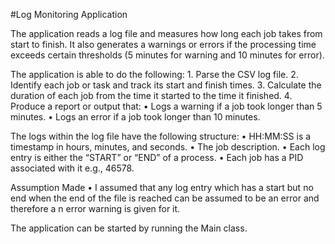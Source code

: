 #Log Monitoring Application

The application reads a log file and measures how long each job takes from start to finish. It also generates a warnings 
or errors if the processing time exceeds certain thresholds (5 minutes for warning and 10 minutes for error).

The application is able to do the following:
    1. Parse the CSV log file.
    2. Identify each job or task and track its start and finish times.
    3. Calculate the duration of each job from the time it started to the time it finished.
    4. Produce a report or output that:
       • Logs a warning if a job took longer than 5 minutes.
       • Logs an error if a job took longer than 10 minutes.

The logs within the log file have the following structure:
    • HH:MM:SS is a timestamp in hours, minutes, and seconds.
    • The job description.
    • Each log entry is either the “START” or “END” of a process.
    • Each job has a PID associated with it e.g., 46578.

Assumption Made
    • I assumed that any log entry which has a start but no end when the end of the file is 
      reached can be assumed to be an error and therefore a n error warning is given for it.

The application can be started by running the Main class.



